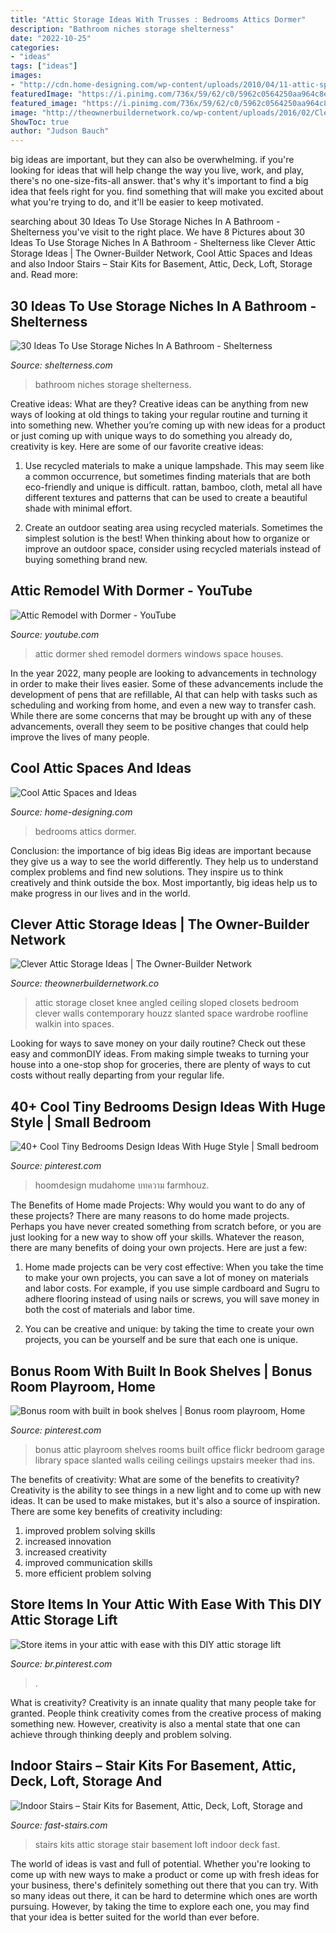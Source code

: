 ```yaml
---
title: "Attic Storage Ideas With Trusses : Bedrooms Attics Dormer"
description: "Bathroom niches storage shelterness"
date: "2022-10-25"
categories:
- "ideas"
tags: ["ideas"]
images:
- "http://cdn.home-designing.com/wp-content/uploads/2010/04/11-attic-space.jpg"
featuredImage: "https://i.pinimg.com/736x/59/62/c0/5962c0564250aa964c8e10f39bf71096.jpg"
featured_image: "https://i.pinimg.com/736x/59/62/c0/5962c0564250aa964c8e10f39bf71096.jpg"
image: "http://theownerbuildernetwork.co/wp-content/uploads/2016/02/Clever-Attic-Storage-Ideas-06.jpg"
ShowToc: true
author: "Judson Bauch"
---
```



big ideas are important, but they can also be overwhelming. if you're looking for ideas that will help change the way you live, work, and play, there's no one-size-fits-all answer. that's why it's important to find a big idea that feels right for you. find something that will make you excited about what you're trying to do, and it'll be easier to keep motivated.

	

		
searching about 30 Ideas To Use Storage Niches In A Bathroom - Shelterness you've visit to the right place. We have 8 Pictures about 30 Ideas To Use Storage Niches In A Bathroom - Shelterness like Clever Attic Storage Ideas | The Owner-Builder Network, Cool Attic Spaces and Ideas and also Indoor Stairs – Stair Kits for Basement, Attic, Deck, Loft, Storage and. Read more:
		
    
## 30 Ideas To Use Storage Niches In A Bathroom - Shelterness

<img loading=lazy src="https://i.shelterness.com/storage-niches-in-bathroom-9.jpeg" onerror="this.onerror=null;this.src='https://tse3.mm.bing.net/th?id=OIP.zIBprI2oIHMZLUn80fEKawAAAA&amp;pid=15.1';" alt="30 Ideas To Use Storage Niches In A Bathroom - Shelterness">

_Source: shelterness.com_

>bathroom niches storage shelterness. 

	

Creative ideas: What are they?
Creative ideas can be anything from new ways of looking at old things to taking your regular routine and turning it into something new. Whether you’re coming up with new ideas for a product or just coming up with unique ways to do something you already do, creativity is key. Here are some of our favorite creative ideas: 
1. Use recycled materials to make a unique lampshade. This may seem like a common occurrence, but sometimes finding materials that are both eco-friendly and unique is difficult. rattan, bamboo, cloth, metal all have different textures and patterns that can be used to create a beautiful shade with minimal effort. 

2. Create an outdoor seating area using recycled materials. Sometimes the simplest solution is the best! When thinking about how to organize or improve an outdoor space, consider using recycled materials instead of buying something brand new.

    
## Attic Remodel With Dormer - YouTube

<img loading=lazy src="http://i.ytimg.com/vi/6g5mz1eZNuY/maxresdefault.jpg" onerror="this.onerror=null;this.src='https://tse4.mm.bing.net/th?id=OIP.MjN62GA6eHiZCduDmGAG6QHaEo&amp;pid=15.1';" alt="Attic Remodel with Dormer - YouTube">

_Source: youtube.com_

>attic dormer shed remodel dormers windows space houses. 

	

In the year 2022, many people are looking to advancements in technology in order to make their lives easier. Some of these advancements include the development of pens that are refillable, AI that can help with tasks such as scheduling and working from home, and even a new way to transfer cash. While there are some concerns that may be brought up with any of these advancements, overall they seem to be positive changes that could help improve the lives of many people.

    
## Cool Attic Spaces And Ideas

<img loading=lazy src="http://cdn.home-designing.com/wp-content/uploads/2010/04/11-attic-space.jpg" onerror="this.onerror=null;this.src='https://tse1.mm.bing.net/th?id=OIP.OS0TsuhV70qJy0cfswI6BAHaE8&amp;pid=15.1';" alt="Cool Attic Spaces and Ideas">

_Source: home-designing.com_

>bedrooms attics dormer. 

	

Conclusion: the importance of big ideas
Big ideas are important because they give us a way to see the world differently. They help us to understand complex problems and find new solutions. They inspire us to think creatively and think outside the box. Most importantly, big ideas help us to make progress in our lives and in the world.

    
## Clever Attic Storage Ideas | The Owner-Builder Network

<img loading=lazy src="http://theownerbuildernetwork.co/wp-content/uploads/2016/02/Clever-Attic-Storage-Ideas-06.jpg" onerror="this.onerror=null;this.src='https://tse2.mm.bing.net/th?id=OIP.VE0S3RBCEP5CWgHojfnJSwHaJ3&amp;pid=15.1';" alt="Clever Attic Storage Ideas | The Owner-Builder Network">

_Source: theownerbuildernetwork.co_

>attic storage closet knee angled ceiling sloped closets bedroom clever walls contemporary houzz slanted space wardrobe roofline walkin into spaces. 

	

Looking for ways to save money on your daily routine? Check out these easy and commonDIY ideas. From making simple tweaks to turning your house into a one-stop shop for groceries, there are plenty of ways to cut costs without really departing from your regular life.

    
## 40+ Cool Tiny Bedrooms Design Ideas With Huge Style | Small Bedroom

<img loading=lazy src="https://i.pinimg.com/736x/d3/ac/df/d3acdf096a87f19224b244abec7ad0c6.jpg" onerror="this.onerror=null;this.src='https://tse3.mm.bing.net/th?id=OIP.BT6MTiFDRa0I1jzAfKEZAgHaJ3&amp;pid=15.1';" alt="40+ Cool Tiny Bedrooms Design Ideas With Huge Style | Small bedroom">

_Source: pinterest.com_

>hoomdesign mudahome บทความ farmhouz. 

	

The Benefits of Home made Projects: Why would you want to do any of these projects?
There are many reasons to do home made projects. Perhaps you have never created something from scratch before, or you are just looking for a new way to show off your skills. Whatever the reason, there are many benefits of doing your own projects. Here are just a few: 
1. Home made projects can be very cost effective: When you take the time to make your own projects, you can save a lot of money on materials and labor costs. For example, if you use simple cardboard and Sugru to adhere flooring instead of using nails or screws, you will save money in both the cost of materials and labor time. 

2. You can be creative and unique: by taking the time to create your own projects, you can be yourself and be sure that each one is unique.

    
## Bonus Room With Built In Book Shelves | Bonus Room Playroom, Home

<img loading=lazy src="https://i.pinimg.com/736x/ce/b9/c6/ceb9c657137c0ef149e6ca8edeb6ac16.jpg" onerror="this.onerror=null;this.src='https://tse1.mm.bing.net/th?id=OIP.58tkHyuX6J7owbYvOWFppwHaJ3&amp;pid=15.1';" alt="Bonus room with built in book shelves | Bonus room playroom, Home">

_Source: pinterest.com_

>bonus attic playroom shelves rooms built office flickr bedroom garage library space slanted walls ceiling ceilings upstairs meeker thad ins. 

	

The benefits of creativity: What are some of the benefits to creativity?
Creativity is the ability to see things in a new light and to come up with new ideas. It can be used to make mistakes, but it's also a source of inspiration. There are some key benefits of creativity including: 
1. improved problem solving skills 
2. increased innovation 
3. increased creativity 
4. improved communication skills 
5. more efficient problem solving 

    
## Store Items In Your Attic With Ease With This DIY Attic Storage Lift

<img loading=lazy src="https://i.pinimg.com/736x/59/62/c0/5962c0564250aa964c8e10f39bf71096.jpg" onerror="this.onerror=null;this.src='https://tse1.mm.bing.net/th?id=OIP.ZIHrgX0Tic8tKWr8-_3htwHaLH&amp;pid=15.1';" alt="Store items in your attic with ease with this DIY attic storage lift">

_Source: br.pinterest.com_

>. 

	

What is creativity?
Creativity is an innate quality that many people take for granted. People think creativity comes from the creative process of making something new. However, creativity is also a mental state that one can achieve through thinking deeply and problem solving.

    
## Indoor Stairs – Stair Kits For Basement, Attic, Deck, Loft, Storage And

<img loading=lazy src="https://www.fast-stairs.com/blog/wp-content/uploads/2016/02/image-4.jpeg" onerror="this.onerror=null;this.src='https://tse4.mm.bing.net/th?id=OIP.RwdCv0758oZ7SsYH8p_stwHaJ4&amp;pid=15.1';" alt="Indoor Stairs – Stair Kits for Basement, Attic, Deck, Loft, Storage and">

_Source: fast-stairs.com_

>stairs kits attic storage stair basement loft indoor deck fast. 

	

The world of ideas is vast and full of potential. Whether you're looking to come up with new ways to make a product or come up with fresh ideas for your business, there's definitely something out there that you can try. With so many ideas out there, it can be hard to determine which ones are worth pursuing. However, by taking the time to explore each one, you may find that your idea is better suited for the world than ever before.

